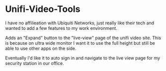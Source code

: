 # Unifi-Video-Tools

I have no affilieation with Ubiquiti Networks, just really like their tech and wanted to add a few features to my work environment. 

Adds an "Expand" button to the "live-view" page of the unifi video site. This is because on ultra wide monitor I want it to use the full height but still be able to use other apps on the side. 

Eventually I'd like it to auto sign in and navigate to the live view page for my security station in our office. 

